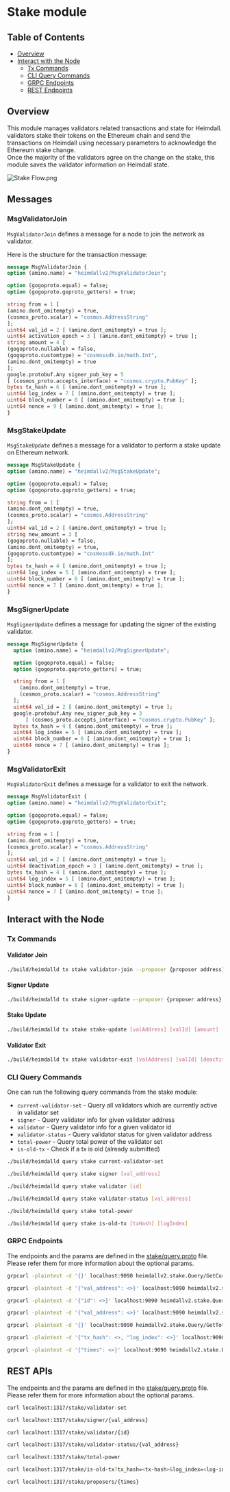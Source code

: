 # Stake module

## Table of Contents

* [Overview](#overview)
* [Interact with the Node](#interact-with-the-node)
  * [Tx Commands](#tx-commands)
  * [CLI Query Commands](#cli-query-commands)
  * [GRPC Endpoints](#grpc-endpoints)
  * [REST Endpoints](#rest-endpoints)

## Overview

This module manages validators related transactions and state for Heimdall.  
validators stake their tokens on the Ethereum chain and send the transactions on Heimdall using necessary parameters to acknowledge the Ethereum stake change.  
Once the majority of the validators agree on the change on the stake, this module saves the validator information on Heimdall state.  

![Stake Flow.png](stake_flow.png)

## Messages

### MsgValidatorJoin

`MsgValidatorJoin` defines a message for a node to join the network as validator.

Here is the structure for the transaction message:

```protobuf
message MsgValidatorJoin {
option (amino.name) = "heimdallv2/MsgValidatorJoin";

option (gogoproto.equal) = false;
option (gogoproto.goproto_getters) = true;

string from = 1 [
(amino.dont_omitempty) = true,
(cosmos_proto.scalar) = "cosmos.AddressString"
];
uint64 val_id = 2 [ (amino.dont_omitempty) = true ];
uint64 activation_epoch = 3 [ (amino.dont_omitempty) = true ];
string amount = 4 [
(gogoproto.nullable) = false,
(gogoproto.customtype) = "cosmossdk.io/math.Int",
(amino.dont_omitempty) = true
];
google.protobuf.Any signer_pub_key = 5
[ (cosmos_proto.accepts_interface) = "cosmos.crypto.PubKey" ];
bytes tx_hash = 6 [ (amino.dont_omitempty) = true ];
uint64 log_index = 7 [ (amino.dont_omitempty) = true ];
uint64 block_number = 8 [ (amino.dont_omitempty) = true ];
uint64 nonce = 9 [ (amino.dont_omitempty) = true ];
}
```

### MsgStakeUpdate

`MsgStakeUpdate` defines a message for a validator to perform a stake update on Ethereum network.

```protobuf
message MsgStakeUpdate {
option (amino.name) = "heimdallv2/MsgStakeUpdate";

option (gogoproto.equal) = false;
option (gogoproto.goproto_getters) = true;

string from = 1 [
(amino.dont_omitempty) = true,
(cosmos_proto.scalar) = "cosmos.AddressString"
];
uint64 val_id = 2 [ (amino.dont_omitempty) = true ];
string new_amount = 3 [
(gogoproto.nullable) = false,
(amino.dont_omitempty) = true,
(gogoproto.customtype) = "cosmossdk.io/math.Int"
];
bytes tx_hash = 4 [ (amino.dont_omitempty) = true ];
uint64 log_index = 5 [ (amino.dont_omitempty) = true ];
uint64 block_number = 6 [ (amino.dont_omitempty) = true ];
uint64 nonce = 7 [ (amino.dont_omitempty) = true ];
}
```

### MsgSignerUpdate

`MsgSignerUpdate` defines a message for updating the signer of the existing validator.

```protobuf
message MsgSignerUpdate {
  option (amino.name) = "heimdallv2/MsgSignerUpdate";

  option (gogoproto.equal) = false;
  option (gogoproto.goproto_getters) = true;

  string from = 1 [
    (amino.dont_omitempty) = true,
    (cosmos_proto.scalar) = "cosmos.AddressString"
  ];
  uint64 val_id = 2 [ (amino.dont_omitempty) = true ];
  google.protobuf.Any new_signer_pub_key = 3
      [ (cosmos_proto.accepts_interface) = "cosmos.crypto.PubKey" ];
  bytes tx_hash = 4 [ (amino.dont_omitempty) = true ];
  uint64 log_index = 5 [ (amino.dont_omitempty) = true ];
  uint64 block_number = 6 [ (amino.dont_omitempty) = true ];
  uint64 nonce = 7 [ (amino.dont_omitempty) = true ];
}
```

### MsgValidatorExit

`MsgValidatorExit` defines a message for a validator to exit the network.

```protobuf
message MsgValidatorExit {
option (amino.name) = "heimdallv2/MsgValidatorExit";

option (gogoproto.equal) = false;
option (gogoproto.goproto_getters) = true;

string from = 1 [
(amino.dont_omitempty) = true,
(cosmos_proto.scalar) = "cosmos.AddressString"
];
uint64 val_id = 2 [ (amino.dont_omitempty) = true ];
uint64 deactivation_epoch = 3 [ (amino.dont_omitempty) = true ];
bytes tx_hash = 4 [ (amino.dont_omitempty) = true ];
uint64 log_index = 5 [ (amino.dont_omitempty) = true ];
uint64 block_number = 6 [ (amino.dont_omitempty) = true ];
uint64 nonce = 7 [ (amino.dont_omitempty) = true ];
}
```

## Interact with the Node

### Tx Commands

#### Validator Join
```bash
./build/heimdalld tx stake validator-join --proposer {proposer address} --signer-pubkey {signer pubkey with 04 prefix} --tx-hash {tx hash} --block-number {L1 block number} --staked-amount {total stake amount} --activation-epoch {activation epoch} --home="{path to home}"
```

#### Signer Update
```bash
./build/heimdalld tx stake signer-update --proposer {proposer address} --id {val id} --new-pubkey {new pubkey with 04 prefix} --tx-hash {tx hash}  --log-index {log index} --block-number {L1 block number} --nonce {nonce} --home="{path to home}"
```

#### Stake Update
```bash
./build/heimdalld tx stake stake-update [valAddress] [valId] [amount] [txHash] [logIndex] [blockNumber] [nonce]
```

#### Validator Exit
```bash
./build/heimdalld tx stake validator-exit [valAddress] [valId] [deactivationEpoch] [txHash] [logIndex] [blockNumber] [nonce]
```

### CLI Query Commands

One can run the following query commands from the stake module:

* `current-validator-set` - Query all validators which are currently active in validator set
* `signer` - Query validator info for given validator address
* `validator` - Query validator info for a given validator id
* `validator-status` - Query validator status for given validator address
* `total-power` - Query total power of the validator set
* `is-old-tx` - Check if a tx is old (already submitted)

```bash
./build/heimdalld query stake current-validator-set
```

```bash
./build/heimdalld query stake signer [val_address]
```

```bash
./build/heimdalld query stake validator [id]
```

```bash
./build/heimdalld query stake validator-status [val_address]
```

```bash
./build/heimdalld query stake total-power
```

```bash
./build/heimdalld query stake is-old-tx [txHash] [logIndex]
```

### GRPC Endpoints

The endpoints and the params are defined in the [stake/query.proto](/proto/heimdallv2/stake/query.proto) file. Please refer them for more information about the optional params.

```bash
grpcurl -plaintext -d '{}' localhost:9090 heimdallv2.stake.Query/GetCurrentValidatorSet
```

```bash
grpcurl -plaintext -d '{"val_address": <>}' localhost:9090 heimdallv2.stake.Query/GetSignerByAddress
```

```bash
grpcurl -plaintext -d '{"id": <>}' localhost:9090 heimdallv2.stake.Query/GetValidatorById
```

```bash
grpcurl -plaintext -d '{"val_address": <>}' localhost:9090 heimdallv2.stake.Query/GetValidatorStatusByAddress
```

```bash
grpcurl -plaintext -d '{}' localhost:9090 heimdallv2.stake.Query/GetTotalPower
```

```bash
grpcurl -plaintext -d '{"tx_hash": <>, "log_index": <>}' localhost:9090 heimdallv2.stake.Query/IsStakeTxOld
```

```bash
grpcurl -plaintest -d '{"times": <>}' localhost:9090 heimdallv2.stake.Query/GetProposersByTimes
```

## REST APIs

The endpoints and the params are defined in the [stake/query.proto](/proto/heimdallv2/stake/query.proto) file. Please refer them for more information about the optional params.

```bash
curl localhost:1317/stake/validator-set
```

```bash
curl localhost:1317/stake/signer/{val_address}
```

```bash
curl localhost:1317/stake/validator/{id}
```


```bash
curl localhost:1317/stake/validator-status/{val_address}
```

```bash
curl localhost:1317/stake/total-power
```

```bash
curl localhost:1317/stake/is-old-tx?tx_hash=<tx-hash>&log_index=<log-index>
```

```bash
curl localhost:1317/stake/proposers/{times}
```
